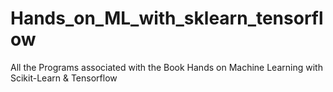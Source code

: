 # Hands_on_ML_with_sklearn_tensorflow
All the Programs associated with the Book Hands on Machine Learning with Scikit-Learn &amp; Tensorflow

